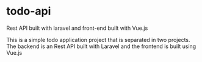 # todo-api
Rest API built with laravel and front-end built with Vue.js


This is a simple todo application project that is separated in two projects. The backend is an Rest API built with Laravel and the frontend is built using Vue.js
